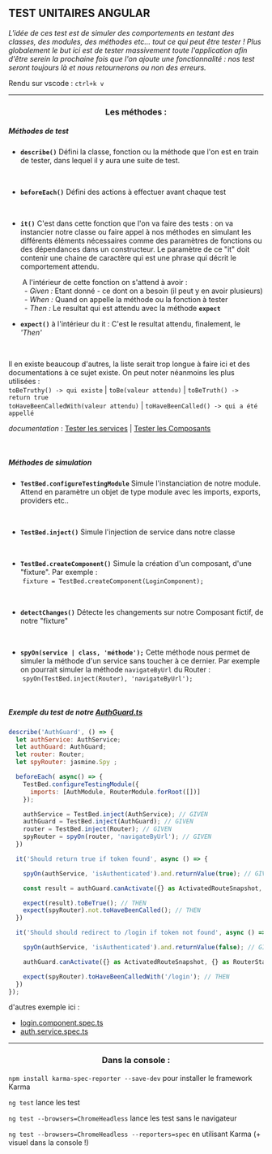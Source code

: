 <h2 style="text-center">TEST UNITAIRES ANGULAR</h2> 




*L'idée de ces test est de simuler des comportements en testant des classes, des modules, des méthodes etc... tout ce qui peut être tester ! Plus globalement le but ici est de tester massivement toute l'application afin d'être serein la prochaine fois que l'on ajoute une fonctionnalité : nos test seront toujours là et nous retournerons ou non des erreurs.*

Rendu sur vscode : ```ctrl+k v```

-----------------------

### <center> Les méthodes :

##### Méthodes de test

- **```describe()```**
Défini la classe, fonction ou la méthode que l'on est en train de tester, dans lequel il y aura une suite de test.
<br>

- **```beforeEach()```**
Défini des actions à effectuer avant chaque test
<br>

- **```it()```**
C'est dans cette fonction que l'on va faire des tests : on va instancier notre classe ou faire appel à nos méthodes en simulant les différents éléments nécessaires comme des paramètres de fonctions ou des dépendances dans un constructeur. Le paramètre de ce "it" doit contenir une chaine de caractère qui est une phrase qui décrit le comportement attendu. <br>

&nbsp;&nbsp;&nbsp;&nbsp;&nbsp;&nbsp;&nbsp;A l'intérieur de cette fonction on s'attend à avoir : <br>
&nbsp;&nbsp;&nbsp;&nbsp;&nbsp;&nbsp;&nbsp; - *Given :* Etant donné - ce dont on a besoin (il peut y en avoir plusieurs) <br>
&nbsp;&nbsp;&nbsp;&nbsp;&nbsp;&nbsp;&nbsp; - *When :*  Quand on appelle la méthode ou la fonction à tester <br>
&nbsp;&nbsp;&nbsp;&nbsp;&nbsp;&nbsp;&nbsp; - *Then :*  Le resultat qui est attendu avec la méthode **```expect```**
<br>

- **```expect()```**
à l'intérieur du it : C'est le resultat attendu, finalement, le *'Then'*
<br>

Il en existe beaucoup d'autres, la liste serait trop longue à faire ici et des documentations à ce sujet existe. On peut noter néanmoins les plus utilisées : <br>
```toBeTruthy() -> qui existe```  |  ```toBe(valeur attendu)```  |  ```toBeTruth() -> return true``` <br>
```toHaveBeenCalledWith(valeur attendu)```  |  ```toHaveBeenCalled() -> qui a été appellé```

*documentation* : <a href="https://angular.io/guide/testing-services">Tester les services</a> | <a href="https://angular.io/guide/testing-components-basics">Tester les Composants</a>

<br>

##### Méthodes de simulation

- **```TestBed.configureTestingModule```**
Simule l'instanciation de notre module. Attend en paramètre un objet de type module avec les imports, exports, providers etc..
<br>

- **```TestBed.inject()```**
Simule l'injection de service dans notre classe
<br>

- **```TestBed.createComponent()```**
Simule la création d'un composant, d'une "fixture". Par exemple :<br>
&nbsp;```fixture = TestBed.createComponent(LoginComponent);```
<br>

- **```detectChanges()```**
Détecte les changements sur notre Composant fictif, de notre "fixture"
<br>

- **```spyOn(service | class, 'méthode');```**
Cette méthode nous permet de simuler la méthode d'un service sans toucher à ce dernier. Par exemple on pourrait simuler la méthode ```navigateByUrl``` du Router : 
&nbsp;```spyOn(TestBed.inject(Router), 'navigateByUrl');```



<br>


##### Exemple du test de notre <a href="https://github.com/UgoBar/Cours_angular/blob/main/auth/auth.guard.ts">AuthGuard.ts</a>

```javascript
describe('AuthGuard', () => {
  let authService: AuthService;
  let authGuard: AuthGuard;
  let router: Router;
  let spyRouter: jasmine.Spy ;

  beforeEach( async() => {
    TestBed.configureTestingModule({
      imports: [AuthModule, RouterModule.forRoot([])]
    });

    authService = TestBed.inject(AuthService); // GIVEN
    authGuard = TestBed.inject(AuthGuard); // GIVEN
    router = TestBed.inject(Router); // GIVEN
    spyRouter = spyOn(router, 'navigateByUrl'); // GIVEN
  })

  it('Should return true if token found', async () => {

    spyOn(authService, 'isAuthenticated').and.returnValue(true); // GIVEN -- on remplace la méthode getToken avec une fausse valeur

    const result = authGuard.canActivate({} as ActivatedRouteSnapshot, {} as RouterStateSnapshot) // WHEN

    expect(result).toBeTrue(); // THEN
    expect(spyRouter).not.toHaveBeenCalled(); // THEN
  })

  it('Should should redirect to /login if token not found', async () => {

    spyOn(authService, 'isAuthenticated').and.returnValue(false); // GIVEN -- on remplace la méthode getToken avec une fausse valeur

    authGuard.canActivate({} as ActivatedRouteSnapshot, {} as RouterStateSnapshot) // WHEN

    expect(spyRouter).toHaveBeenCalledWith('/login'); // THEN
  })
});
```

d'autres exemple ici : 
- <a href="https://github.com/UgoBar/Cours_angular/blob/main/auth/login/login.component.spec.ts">login.component.spec.ts</a>
- <a href="https://github.com/UgoBar/Cours_angular/blob/main/auth/auth.service.spec.ts">auth.service.spec.ts</a>


-------

### <center> Dans la console :

```npm install karma-spec-reporter --save-dev``` pour installer le framework Karma

```ng test``` lance les test

```ng test --browsers=ChromeHeadless``` lance les test sans le navigateur

```ng test --browsers=ChromeHeadless --reporters=spec``` en utilisant Karma (+ visuel dans la console !)
